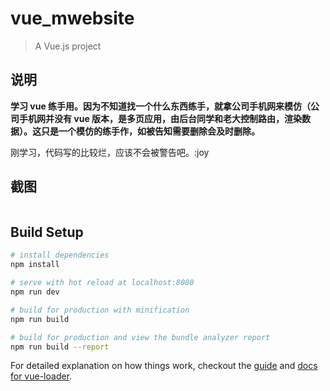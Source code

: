 # vue_mwebsite

> A Vue.js project

## 说明

**学习 vue 练手用。因为不知道找一个什么东西练手，就拿公司手机网来模仿（公司手机网并没有 vue 版本，是多页应用，由后台同学和老大控制路由，渲染数据）。这只是一个模仿的练手作，如被告知需要删除会及时删除。**

刚学习，代码写的比较烂，应该不会被警告吧。:joy

## 截图

![]()

## Build Setup

``` bash
# install dependencies
npm install

# serve with hot reload at localhost:8080
npm run dev

# build for production with minification
npm run build

# build for production and view the bundle analyzer report
npm run build --report
```

For detailed explanation on how things work, checkout the [guide](http://vuejs-templates.github.io/webpack/) and [docs for vue-loader](http://vuejs.github.io/vue-loader).
